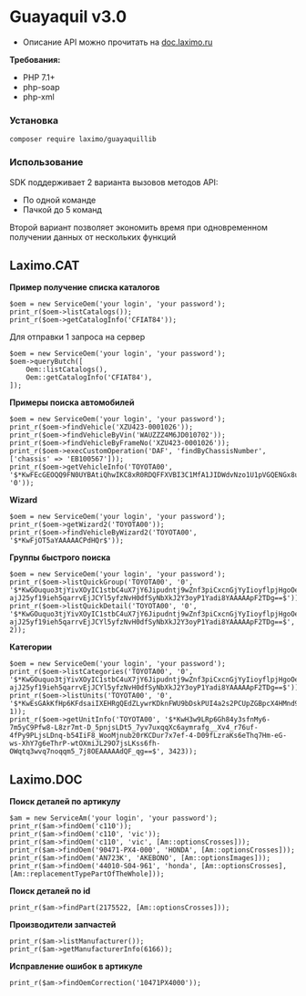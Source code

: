 # Guayaquil v3.0

* Описание API можно прочитать на [doc.laximo.ru](https://doc.laximo.ru)

**Требования:**

* PHP 7.1+
* php-soap
* php-xml

### Установка

    composer require laximo/guayaquillib

### Использование

SDK поддерживает 2 варианта вызовов методов API:

* По одной команде
* Пачкой до 5 команд

Второй вариант позволяет экономить время при одновременном получении данных от нескольких функций

## Laximo.CAT

**Пример получение списка каталогов**

    $oem = new ServiceOem('your login', 'your password');
    print_r($oem->listCatalogs());
    print_r($oem->getCatalogInfo('CFIAT84'));

Для отправки 1 запроса на сервер

    $oem = new ServiceOem('your login', 'your password');
    $oem->queryButch([
        Oem::listCatalogs(),
        Oem::getCatalogInfo('CFIAT84'),
    ]);

**Примеры поиска автомобилей**

    $oem = new ServiceOem('your login', 'your password');
    print_r($oem->findVehicle('XZU423-0001026'));
    print_r($oem->findVehicleByVin('WAUZZZ4M6JD010702'));
    print_r($oem->findVehicleByFrameNo('XZU423-0001026'));
    print_r($oem->execCustomOperation('DAF', 'findByChassisNumber', ['chassis' => 'EB100567']));
    print_r($oem->getVehicleInfo('TOYOTA00', '$*KwFEcGEOQQ9FN0UYBAtiQhwIKC8xR0RDQFFXVBI3C1MfA1JIDWdvNzo1U1pVGQENGx8uLSVFRERAQh8QDURBUl1UFBNQFQMKQUZBQkZVXFBCQh9MVSgrI0NCQQJ1bDA6J1NaVRYbSwMHREBIDAAAAACTKWcw$', '0'));

**Wizard**

    $oem = new ServiceOem('your login', 'your password');
    print_r($oem->getWizard2('TOYOTA00'));
    print_r($oem->findVehicleByWizard2('TOYOTA00', '$*KwFjOT5aYAAAAACPdHQr$'));

**Группы быстрого поиска**

    $oem = new ServiceOem('your login', 'your password');
    print_r($oem->listQuickGroup('TOYOTA00', '0', '$*KwGOuquo3tjYivXOyIC1stbC4uX7jY6Jipudntj9wZnf3piCxcnGjYyIioyflpjHgoOeh5qZ7Pzo-ajJ25yf19ieh5qarrvEjJCYl5yfzNvH0dfSyNbXkJ2Y3oyP1Yadi8YAAAAApF2TDg==$'));
    print_r($oem->listQuickDetail('TOYOTA00', '0', '$*KwGOuquo3tjYivXOyIC1stbC4uX7jY6Jipudntj9wZnf3piCxcnGjYyIioyflpjHgoOeh5qZ7Pzo-ajJ25yf19ieh5qarrvEjJCYl5yfzNvH0dfSyNbXkJ2Y3oyP1Yadi8YAAAAApF2TDg==$', 2));

**Категории**

    $oem = new ServiceOem('your login', 'your password');
    print_r($oem->listCategories('TOYOTA00', '0', '$*KwGOuquo3tjYivXOyIC1stbC4uX7jY6Jipudntj9wZnf3piCxcnGjYyIioyflpjHgoOeh5qZ7Pzo-ajJ25yf19ieh5qarrvEjJCYl5yfzNvH0dfSyNbXkJ2Y3oyP1Yadi8YAAAAApF2TDg==$'));
    print_r($oem->listUnits('TOYOTA00', '0', '$*KwEsGAkKfHp6KFdsaiIXEHRgQEdZLywrKDknFWU9bDskPUI4a2s2PCUpZGBpcX4HMnd9fDojPj0pK3Z7ZC49NDk8dmw4fWl3Tl5KWFM9NDplJDY8JTg7VU8rKmpreT49bno8JTh0MiU5Mj86f3d7OiBneCgAAAAA9q8C0Q==$', 1));
    print_r($oem->getUnitInfo('TOYOTA00', '$*KwH3w9LRp6Gh84y3sfnMy6-7m5yC9Pfw8-L8zr7mt-D_5pnjsLDt5_7yv7uxqqXc6aymrafg__Xv4_r76uf-4fPy9PLjsLDnq-b54IiF8_WooMjnub20rKCDur7x7ef-4-D09fLzraKs6eThq7Hm-eG-ws-XhY7g6eThrP-wtOXmiJL29O7jsLKss6fh-OWqtq3wvq7noqqm5_7j8OEAAAAAdQF_qg==$', 3423));

## Laximo.DOC

**Поиск деталей по артикулу**

    $am = new ServiceAm('your login', 'your password');
    print_r($am->findOem('c110'));
    print_r($am->findOem('c110', 'vic'));
    print_r($am->findOem('c110', 'vic', [Am::optionsCrosses]));
    print_r($am->findOem('90471-PX4-000', 'HONDA', [Am::optionsCrosses]));
    print_r($am->findOem('AN723K', 'AKEBONO', [Am::optionsImages]));
    print_r($am->findOem('44010-S04-961', 'honda', [Am::optionsCrosses], [Am::replacementTypePartOfTheWhole]));

**Поиск деталей по id**

    print_r($am->findPart(2175522, [Am::optionsCrosses]));

**Производители запчастей**

    print_r($am->listManufacturer());
    print_r($am->getManufacturerInfo(6166));

**Исправление ошибок в артикуле**

    print_r($am->findOemCorrection('10471PX4000'));
